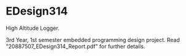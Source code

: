# EDesign314
High Altitude Logger.

3rd Year, 1st semester embedded programming design project. Read "20887507_EDesign314_Report.pdf" for further details.
